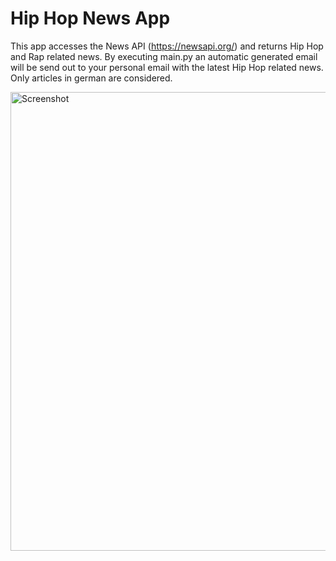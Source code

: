 # Hip Hop News App
This app accesses the News API (https://newsapi.org/) and returns Hip Hop and Rap related news. By executing main.py an automatic generated email will be send out to your personal email with the latest Hip Hop related news.
Only articles in german are considered.

<img width="734" alt="Screenshot" src="https://github.com/alerch97/hiphop-news-email/assets/152506794/833952eb-ed24-4dde-afa1-651d85e9191f">
